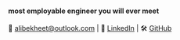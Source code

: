 #### most employable engineer you will ever meet

<p align="left">
  📧 <a href="mailto:alibekheet@outlook.com">alibekheet@outlook.com</a> |
  💼 <a href="https://www.linkedin.com/in/awbekheet/">LinkedIn</a> |
  🛠️ <a href="https://github.com/a-bekheet">GitHub</a>
</p>
